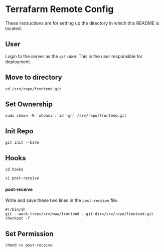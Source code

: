 # Terrafarm Remote Config

These instructions are for setting up the directory in which this README is located.

## User
Login to the server as the `git` user. This is the user responsible for deployment.

## Move to directory
```
cd /srv/repo/frontend.git
```

## Set Ownership
```
sudo chown -R `whoami`:`id -gn` /srv/repo/frontend.git
```

## Init Repo
```
git init --bare
```

## Hooks
```
cd hooks

vi post-receive
```
#### post-receive
Write and save these two lines in the `post-receive` file.
```
#!/bin/sh
git --work-tree=/srv/www/frontend --git-dir=/srv/repo/frontend.git checkout -f
```

## Set Permission
```
chmod +x post-receive
```
